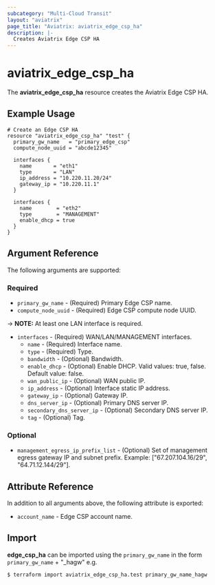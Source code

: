 ```yaml
---
subcategory: "Multi-Cloud Transit"
layout: "aviatrix"
page_title: "Aviatrix: aviatrix_edge_csp_ha"
description: |-
  Creates Aviatrix Edge CSP HA
---
```


# aviatrix_edge_csp_ha

The **aviatrix_edge_csp_ha** resource creates the Aviatrix Edge CSP HA.

## Example Usage

```hcl
# Create an Edge CSP HA
resource "aviatrix_edge_csp_ha" "test" {
  primary_gw_name   = "primary_edge_csp"
  compute_node_uuid = "abcde12345"

  interfaces {
    name       = "eth1"
    type       = "LAN"
    ip_address = "10.220.11.20/24"
    gateway_ip = "10.220.11.1"
  }

  interfaces {
    name        = "eth2"
    type        = "MANAGEMENT"
    enable_dhcp = true
  }
}
```

## Argument Reference

The following arguments are supported:

### Required
* `primary_gw_name` - (Required) Primary Edge CSP name.
* `compute_node_uuid` - (Required) Edge CSP compute node UUID.

-> **NOTE:** At least one LAN interface is required.
* `interfaces` - (Required) WAN/LAN/MANAGEMENT interfaces.
  * `name` - (Required) Interface name.
  * `type` - (Required) Type.
  * `bandwidth` - (Optional) Bandwidth.
  * `enable_dhcp` - (Optional) Enable DHCP. Valid values: true, false. Default value: false.
  * `wan_public_ip` - (Optional) WAN public IP.
  * `ip_address` - (Optional) Interface static IP address.
  * `gateway_ip` - (Optional) Gateway IP.
  * `dns_server_ip` - (Optional) Primary DNS server IP.
  * `secondary_dns_server_ip` - (Optional) Secondary DNS server IP.
  * `tag` - (Optional) Tag.

### Optional
* `management_egress_ip_prefix_list` - (Optional) Set of management egress gateway IP and subnet prefix. Example: ["67.207.104.16/29", "64.71.12.144/29"].    

## Attribute Reference

In addition to all arguments above, the following attribute is exported:

* `account_name` - Edge CSP account name.

## Import

**edge_csp_ha** can be imported using the `primary_gw_name` in the form `primary_gw_name` + "_hagw" e.g.

```
$ terraform import aviatrix_edge_csp_ha.test primary_gw_name_hagw
```

